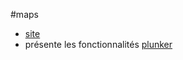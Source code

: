 #maps

*   [site](https://angular-maps.com/)
*   présente les fonctionnalités [plunker](http://plnkr.co/edit/YX7W20?p=preview)
